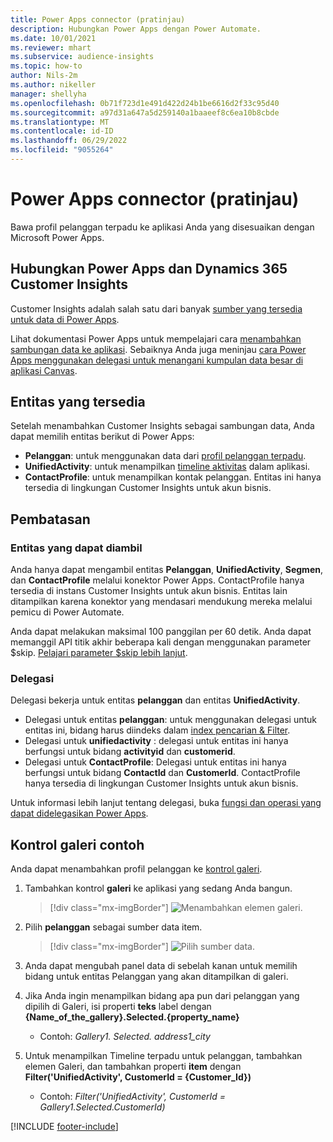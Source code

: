```yaml
---
title: Power Apps connector (pratinjau)
description: Hubungkan Power Apps dengan Power Automate.
ms.date: 10/01/2021
ms.reviewer: mhart
ms.subservice: audience-insights
ms.topic: how-to
author: Nils-2m
ms.author: nikeller
manager: shellyha
ms.openlocfilehash: 0b71f723d1e491d422d24b1be6616d2f33c95d40
ms.sourcegitcommit: a97d31a647a5d259140a1baaeef8c6ea10b8cbde
ms.translationtype: MT
ms.contentlocale: id-ID
ms.lasthandoff: 06/29/2022
ms.locfileid: "9055264"
---
```

# <a name="power-apps-connector-preview"></a>Power Apps connector (pratinjau)

Bawa profil pelanggan terpadu ke aplikasi Anda yang disesuaikan dengan Microsoft Power Apps.

## <a name="connect-power-apps-and-dynamics-365-customer-insights"></a>Hubungkan Power Apps dan Dynamics 365 Customer Insights

Customer Insights adalah salah satu dari banyak [sumber yang tersedia untuk data di Power Apps](/powerapps/maker/canvas-apps/working-with-data-sources).

Lihat dokumentasi Power Apps untuk mempelajari cara [menambahkan sambungan data ke aplikasi](/powerapps/maker/canvas-apps/add-data-connection). Sebaiknya Anda juga meninjau [cara Power Apps menggunakan delegasi untuk menangani kumpulan data besar di aplikasi Canvas](/powerapps/maker/canvas-apps/delegation-overview).

## <a name="available-entities"></a>Entitas yang tersedia

Setelah menambahkan Customer Insights sebagai sambungan data, Anda dapat memilih entitas berikut di Power Apps:

- **Pelanggan**: untuk menggunakan data dari [profil pelanggan terpadu](customer-profiles.md).
- **UnifiedActivity**: untuk menampilkan [timeline aktivitas](activities.md) dalam aplikasi.
- **ContactProfile**: untuk menampilkan kontak pelanggan. Entitas ini hanya tersedia di lingkungan Customer Insights untuk akun bisnis.

## <a name="limitations"></a>Pembatasan

### <a name="retrievable-entities"></a>Entitas yang dapat diambil

Anda hanya dapat mengambil entitas **Pelanggan**, **UnifiedActivity**, **Segmen**, dan **ContactProfile** melalui konektor Power Apps. ContactProfile hanya tersedia di instans Customer Insights untuk akun bisnis. Entitas lain ditampilkan karena konektor yang mendasari mendukung mereka melalui pemicu di Power Automate.

Anda dapat melakukan maksimal 100 panggilan per 60 detik. Anda dapat memanggil API titik akhir beberapa kali dengan menggunakan parameter $skip. [Pelajari parameter $skip lebih lanjut](/connectors/customerinsights/#get-items-from-an-entity).

### <a name="delegation"></a>Delegasi

Delegasi bekerja untuk entitas **pelanggan** dan entitas **UnifiedActivity**. 

- Delegasi untuk entitas **pelanggan**: untuk menggunakan delegasi untuk entitas ini, bidang harus diindeks dalam [index pencarian & Filter](search-filter-index.md).  
- Delegasi untuk **unifiedactivity** : delegasi untuk entitas ini hanya berfungsi untuk bidang **activityid** dan **customerid**.  
- Delegasi untuk **ContactProfile**: Delegasi untuk entitas ini hanya berfungsi untuk bidang **ContactId** dan **CustomerId**. ContactProfile hanya tersedia di lingkungan Customer Insights untuk akun bisnis.

Untuk informasi lebih lanjut tentang delegasi, buka [fungsi dan operasi yang dapat didelegasikan Power Apps](/powerapps/maker/canvas-apps/delegation-overview). 

## <a name="example-gallery-control"></a>Kontrol galeri contoh

Anda dapat menambahkan profil pelanggan ke [kontrol galeri](/powerapps/maker/canvas-apps/add-gallery).

1. Tambahkan kontrol **galeri** ke aplikasi yang sedang Anda bangun.

    > [!div class="mx-imgBorder"]
    > ![Menambahkan elemen galeri.](media/connector-powerapps9.png "Menambahkan elemen galeri.")

2. Pilih **pelanggan** sebagai sumber data item.

    > [!div class="mx-imgBorder"]
    > ![Pilih sumber data.](media/choose-datasource-powerapps.png "Pilih sumber data.")

3. Anda dapat mengubah panel data di sebelah kanan untuk memilih bidang untuk entitas Pelanggan yang akan ditampilkan di galeri.

4. Jika Anda ingin menampilkan bidang apa pun dari pelanggan yang dipilih di Galeri, isi properti **teks** label dengan **{Name_of_the_gallery}.Selected.{property_name}**  
    - Contoh: _Gallery1. Selected. address1_city_

5. Untuk menampilkan Timeline terpadu untuk pelanggan, tambahkan elemen Galeri, dan tambahkan properti **item** dengan **Filter('UnifiedActivity', CustomerId = {Customer_Id})**  
    - Contoh: _Filter('UnifiedActivity', CustomerId = Gallery1.Selected.CustomerId)_


[!INCLUDE [footer-include](includes/footer-banner.md)]
